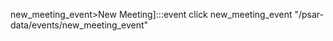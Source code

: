 new_meeting_event>New Meeting]:::event
click new_meeting_event "/psar-data/events/new_meeting_event"
